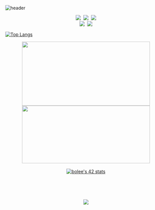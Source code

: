 

<!---
LEEBONGHAK/LEEBONGHAK is a ✨ special ✨ repository because its `README.md` (this file) appears on your GitHub profile.
You can click the Preview link to take a look at your changes.

- 👋 Hi, I’m @LEEBONGHAK
- 👀 I’m interested in ... blockchain, AR, VR, 3D Modeling, AI
- 🌱 I’m currently learning ... Python(django), C, HTML, CSS(SASS, tailwindCSS), JS(Vanilla JS, React JS), Redux
- 💞️ I’m looking to collaborate on ...
- 📫 How to reach me ... email

Here are some ideas to get you started:

- 🔭 I’m currently working on ...
- 🌱 I’m currently learning ...
- 👯 I’m looking to collaborate on ...
- 🤔 I’m looking for help with ...
- 💬 Ask me about ...
- 📫 How to reach me: ...
- 😄 Pronouns: ...
- ⚡ Fun fact: ...
--->

![header](https://capsule-render.vercel.app/api?type=waving&color=gradient&height=300&width=100%&section=header&text=LeeBongHak😀&fontSize=70)

<!-- ## Techs

### Languages

[![html](https://img.shields.io/badge/Html-E34F26?style=flat-square&logo=Html5&logoColor=white)](https://github.com/LEEBONGHAK/kokoa-clone-2021) [![css](https://img.shields.io/badge/CSS-1572B6?style=flat-square&logo=CSS3&logoColor=white)](https://github.com/LEEBONGHAK/kokoa-clone-2021) [![JS](https://img.shields.io/badge/JavaScript-F7DF1E?style=flat-square&logo=JavaScript&logoColor=black)]()
<br>

[![C](https://img.shields.io/badge/C-1572B6?style=flat-square&logo=c&logoColor=white)]() [![C++](https://img.shields.io/badge/C++-1572B6?style=flat-square&logo=cplusplus&logoColor=white)](https://github.com/LEEBONGHAK/BAEKJOON_Cpp) [![Python](https://img.shields.io/badge/Python-1F4260?style=flat-square&logo=Python&logoColor=white)]()
<br>

[![Go](https://img.shields.io/badge/Go-007D9C?style=flat-square&logo=Go&logoColor=white)](https://github.com/LEEBONGHAK/job_scrapper)
<br><br><br>

### FrameWroks

[![React,React Native](https://img.shields.io/badge/React%20/%20ReactNative-61DAFB?style=flat-square&logo=React&logoColor=black)](https://github.com/LEEBONGHAK/fokin-weather) [![NodeJS](https://img.shields.io/badge/Node.js-339933?style=flat-square&logo=Node.js&logoColor=white)](https://github.com/LEEBONGHAK/learning-nodeJS)
<br>

[![Django](https://img.shields.io/badge/Django-0C4B33?style=flat-square&logo=Django&logoColor=white)](https://github.com/LEEBONGHAK/AirBnB-Clone)
<br>

[![Spring](https://img.shields.io/badge/Spring-6DB33F?style=flat-square&logo=Spring&logoColor=white)]()
<br>

[![hyperledger fabric](https://img.shields.io/badge/HyperledgerFabric-000000?style=flat-square&logoColor=white)](https://github.com/LEEBONGHAK/ArtWork)
<br><br><br>


### DB

[![MySQL](https://img.shields.io/badge/MySQL-4479A1?style=flat-square&logo=MySQL&logoColor=white)]()
<br><br><br> -->


<p align=center>
  <a href="https://velog.io/@octo__"><img src="https://img.shields.io/badge/Velog-6DB33F?style=flat-square&logo=velog&logoColor=white&link=https://velog.io/@octo__"/></a>&nbsp
  <a href="mailto:one.dlqhdgkr456@gmail.com"><img src="https://img.shields.io/badge/Gmail-F80000?style=flat-square&logo=Gmail&logoColor=white"/></a>&nbsp
  <a href="https://www.linkedin.com/in/bonghaklee/"><img src="http://img.shields.io/badge/-LinkedIn-0072b1?style=flat&logo=linkedin&link=https://www.linkedin.com/in/bonghaklee/"/></a><br>  
  <a href="https://solved.ac/profile/octopus96"><img src="https://img.shields.io/badge/Solved.ac-6DB33F?style=flat-square&logoColor=white&&link=https://solved.ac/profile/octopus96"/></a>&nbsp
  <a href="https://www.acmicpc.net/user/octopus96"><img src="https://img.shields.io/badge/BAEKJOON-000000?style=flat-square&logoColor=white&link=https://www.acmicpc.net/user/octopus96"/></a>
</p>

[![Top Langs](https://github-readme-stats.vercel.app/api/top-langs/?username=LEEBONGHAK)](https://github.com/anuraghazra/github-readme-stats)

<div align="center" style="text-align:center">
  <img src="https://github-readme-stats.vercel.app/api?username=LEEBONGHAK&theme=graywhite" height="200" width="400">
</div>

<div align="center" style="text-align:center">
  <img src="http://mazassumnida.wtf/api/v2/generate_badge?boj=octopus96" height="180" width="400">
</div>
<br>
<div align="center" style="text-align:center">
  <a href="https://github.com/JaeSeoKim/badge42"><img src="https://badge42.vercel.app/api/v2/cl5erejjm004909lcjhtrjuni/stats?cursusId=21&coalitionId=85" alt="bolee's 42 stats" /></a>
</div>

<br><br><br>

<p align="center">
  <a href="https://hits.seeyoufarm.com"><img src="https://hits.seeyoufarm.com/api/count/incr/badge.svg?url=https%3A%2F%2Fgithub.com%2FLEEBONGHAK&count_bg=%2379C83D&title_bg=%23000000&icon=github.svg&icon_color=%23FFFFFF&title=today&edge_flat=true"/></a>  
</p>



